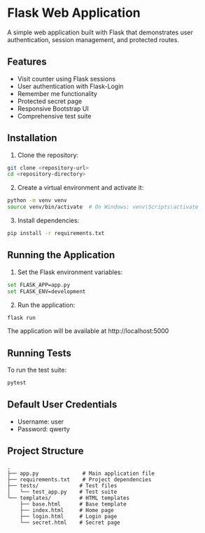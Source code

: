# Flask Web Application

A simple web application built with Flask that demonstrates user authentication, session management, and protected routes.

## Features

- Visit counter using Flask sessions
- User authentication with Flask-Login
- Remember me functionality
- Protected secret page
- Responsive Bootstrap UI
- Comprehensive test suite

## Installation

1. Clone the repository:
```bash
git clone <repository-url>
cd <repository-directory>
```

2. Create a virtual environment and activate it:
```bash
python -m venv venv
source venv/bin/activate  # On Windows: venv\Scripts\activate
```

3. Install dependencies:
```bash
pip install -r requirements.txt
```

## Running the Application

1. Set the Flask environment variables:
```bash
set FLASK_APP=app.py
set FLASK_ENV=development
```

2. Run the application:
```bash
flask run
```

The application will be available at http://localhost:5000

## Running Tests

To run the test suite:
```bash
pytest
```

## Default User Credentials

- Username: user
- Password: qwerty

## Project Structure

```
.
├── app.py              # Main application file
├── requirements.txt    # Project dependencies
├── tests/             # Test files
│   └── test_app.py    # Test suite
└── templates/         # HTML templates
    ├── base.html      # Base template
    ├── index.html     # Home page
    ├── login.html     # Login page
    └── secret.html    # Secret page
``` 